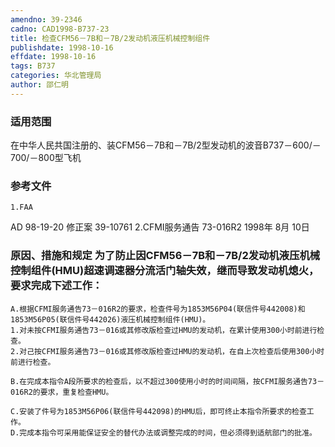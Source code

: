 ```yaml
---
amendno: 39-2346
cadno: CAD1998-B737-23
title: 检查CFM56－7B和－7B/2发动机液压机械控制组件
publishdate: 1998-10-16
effdate: 1998-10-16
tags: B737
categories: 华北管理局
author: 邵仁明
---
```


### 适用范围 
在中华人民共国注册的、装CFM56－7B和－7B/2型发动机的波音B737－600/－700/－800型飞机

### 参考文件
    1.FAA 
AD 98-19-20 修正案 39-10761 
    2.CFMI服务通告 73-016R2 1998年 8月 10日


### 原因、措施和规定 为了防止因CFM56－7B和－7B/2发动机液压机械控制组件(HMU)超速调速器分流活门轴失效，继而导致发动机熄火，要求完成下述工作：
    A.根据CFMI服务通告73－016R2的要求，检查件号为1853M56P04(联信件号442008)和1853M56P05(联信件号442026)液压机械控制组件(HMU)。 
    1.对未按CFMI服务通告73－016或其修改版检查过HMU的发动机，在累计使用300小时前进行检查。 
    2.对己按CFMI服务通告73－016或其修改版检查过HMU的发动机，在自上次检查后使用300小时前进行检查。 

    B.在完成本指令A段所要求的检查后，以不超过300使用小时的时间间隔，按CFMI服务通告73－016R2的要求，重复检查HMU。 
  
    C.安装了件号为1853M56P06(联信件号442098)的HMU后，即可终止本指令所要求的检查工作。 
    D.完成本指令可采用能保证安全的替代办法或调整完成的时间，但必须得到适航部门的批准。

